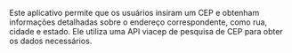 
Este aplicativo permite que os usuários insiram um CEP e obtenham informações detalhadas sobre o endereço correspondente, como rua, cidade e estado. 
Ele utiliza uma API viacep de pesquisa de CEP para obter os dados necessários.
